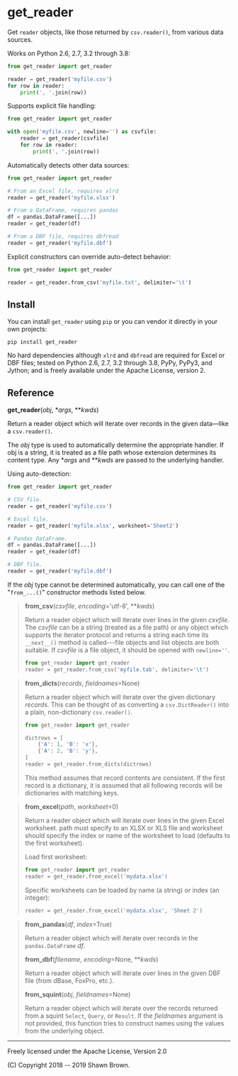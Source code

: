 get_reader
==========


Get `reader` objects, like those returned by `csv.reader()`, from various
data sources.

Works on Python 2.6, 2.7, 3.2 through 3.8:

```python
from get_reader import get_reader

reader = get_reader('myfile.csv')
for row in reader:
    print(', '.join(row))
```

Supports explicit file handling:

```python
from get_reader import get_reader

with open('myfile.csv', newline='') as csvfile:
    reader = get_reader(csvfile)
    for row in reader:
        print(', '.join(row))
```

Automatically detects other data sources:

```python
from get_reader import get_reader

# From an Excel file, requires xlrd
reader = get_reader('myfile.xlsx')

# From a DataFrame, requires pandas
df = pandas.DataFrame([...])
reader = get_reader(df)

# From a DBF file, requires dbfread
reader = get_reader('myfile.dbf')
```

Explicit constructors can override auto-detect behavior:

```python
from get_reader import get_reader

reader = get_reader.from_csv('myfile.txt', delimiter='\t')
```


Install
-------

You can install `get_reader` using `pip` or you can vendor it directly in
your own projects:

```shell
pip install get_reader
```

No hard dependencies although `xlrd` and `dbfread` are required for Excel or DBF files; tested on Python 2.6, 2.7, 3.2 through 3.8, PyPy, PyPy3, and Jython; and
is freely available under the Apache License, version 2.


Reference
---------

**get\_reader**(*obj*, \**args*, \*\**kwds*)

Return a reader object which will iterate over records in the
given data—like a `csv.reader()`.

The *obj* type is used to automatically determine the appropriate
handler. If obj is a string, it is treated as a file path whose
extension determines its content type. Any \**args* and \*\**kwds*
are passed to the underlying handler.

Using auto-detection:

```python
from get_reader import get_reader

# CSV file.
reader = get_reader('myfile.csv')

# Excel file.
reader = get_reader('myfile.xlsx', worksheet='Sheet2')

# Pandas DataFrame.
df = pandas.DataFrame([...])
reader = get_reader(df)

# DBF file.
reader = get_reader('myfile.dbf')
```

If the *obj* type cannot be determined automatically, you can
call one of the "`from_...()`" constructor methods listed below.


> **from\_csv**(*csvfile*, *encoding*='utf-8', \*\**kwds*)
>
> Return a reader object which will iterate over lines in the
> given *csvfile*. The *csvfile* can be a string (treated as a
>  file path) or any object which supports the iterator protocol
> and returns a string each time its `__next__()` method is
> called---file objects and list objects are both suitable. If
> *csvfile* is a file object, it should be opened with `newline=''`.
>
> ```python
> from get_reader import get_reader
> reader = get_reader.from_csv('myfile.tab', delimiter='\t')
> ```


> **from\_dicts**(*records*, *fieldnames*=None)
>
> Return a reader object which will iterate over the given
>  dictionary *records*. This can be thought of as converting a
>  `csv.DictReader()` into a plain, non-dictionary `csv.reader()`.
>
> ```python
> from get_reader import get_reader
>
> dictrows = [
>     {'A': 1, 'B': 'x'},
>     {'A': 2, 'B': 'y'},
> ]
> reader = get_reader.from_dicts(dictrows)
> ```
>
> This method assumes that record contents are consistent. If the first record
> is a dictionary, it is assumed that all following records will be dictionaries
> with matching keys.


> **from\_excel**(*path*, *worksheet*=0)
>
> Return a reader object which will iterate over lines in the given Excel
> worksheet. path must specify to an XLSX or XLS file and worksheet should
> specify the index or name of the worksheet to load (defaults to the first
> worksheet).
>
> Load first worksheet:
>
> ```python
> from get_reader import get_reader
> reader = get_reader.from_excel('mydata.xlsx')
> ```
>
> Specific worksheets can be loaded by name (a string) or index
> (an integer):
>
> ```python
> reader = get_reader.from_excel('mydata.xlsx', 'Sheet 2')
> ```


> **from\_pandas**(*df*, *index*=True)
>
> Return a reader object which will iterate over records in
> the `pandas.DataFrame` *df*.
>
>
> **from\_dbf**(*filename*, *encoding*=None, \*\**kwds*)
>
> Return a reader object which will iterate over lines in the given
> DBF file (from dBase, FoxPro, etc.).
>
>
> **from\_squint**(*obj*, *fieldnames*=None)
>
> Return a reader object which will iterate over the records returned from
> a squint `Select`, `Query`, or `Result`. If the *fieldnames* argument is
> not provided, this function tries to construct names using the values from
> the underlying object.


------------------------------------

Freely licensed under the Apache License, Version 2.0

(C) Copyright 2018 -- 2019 Shawn Brown.
